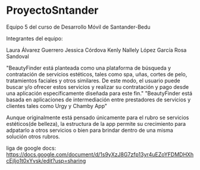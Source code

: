 # ProyectoSntander

Equipo 5 del curso de Desarrollo Móvil de Santander-Bedu


Integrantes del equipo: 

Laura Álvarez Guerrero
Jessica Córdova
Kenly Nallely López García
Rosa Sandoval



"BeautyFinder está planteada como una plataforma de búsqueda y contratación de servicios estéticos, tales como spa, uñas, cortes de pelo, tratamientos faciales y otros similares. De este modo, el usuario puede buscar y/o ofrecer estos servicios y realizar su contratación y pago desde una aplicación específicamente diseñada para este fin." 
"BeautyFinder está basada en aplicaciones de intermediación entre prestadores de servicios y clientes tales como Urgy y Chamby App"

Aunque originalmente está pensado únicamente para el rubro se servicios estéticos(de belleza), la estructura de la app permite su crecimiento para adpatarlo a otros servicios o bien para brindar dentro de una misma solución otros rubros. 

liga de google docs: https://docs.google.com/document/d/1s9yXzJ8G7zfp13yr4uEZoYFDMDHXhcEjIjo1t0xYvsk/edit?usp=sharing
